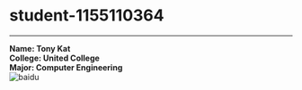 # student-1155110364
------------

**Name: Tony Kat<br>**
**College: United College<br>**
**Major: Computer Engineering<br>**
![baidu](http://www.baidu.com/img/bdlogo.gif "百度logo")
